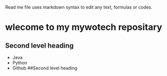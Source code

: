 Read me file uses markdown syntax to edit any text, formulas or codes.
# wlecome to my mywotech repositary
## Second level heading
- Java
- Python
- Github
##Second level heading
